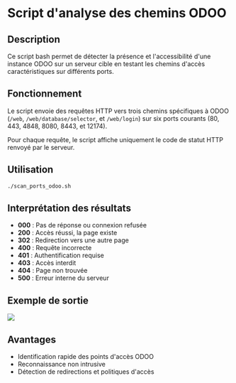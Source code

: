 # Script d'analyse des chemins ODOO

## Description
Ce script bash permet de détecter la présence et l'accessibilité d'une instance ODOO sur un serveur cible en testant les chemins d'accès caractéristiques sur différents ports.

## Fonctionnement
Le script envoie des requêtes HTTP vers trois chemins spécifiques à ODOO (`/web`, `/web/database/selector`, et `/web/login`) sur six ports courants (80, 443, 4848, 8080, 8443, et 12174).

Pour chaque requête, le script affiche uniquement le code de statut HTTP renvoyé par le serveur.

## Utilisation
```bash
./scan_ports_odoo.sh
```

## Interprétation des résultats
- **000** : Pas de réponse ou connexion refusée
- **200** : Accès réussi, la page existe
- **302** : Redirection vers une autre page
- **400** : Requête incorrecte
- **401** : Authentification requise
- **403** : Accès interdit
- **404** : Page non trouvée
- **500** : Erreur interne du serveur

## Exemple de sortie

![](\ODOO\img\script.png)


## Avantages
- Identification rapide des points d'accès ODOO
- Reconnaissance non intrusive
- Détection de redirections et politiques d'accès
